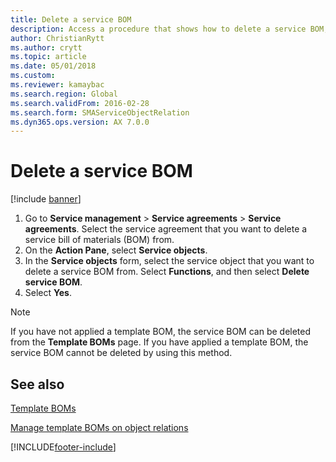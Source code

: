 ```yaml
---
title: Delete a service BOM 
description: Access a procedure that shows how to delete a service BOM, including a step-by-step process for deleting service BOMs and additional resources.
author: ChristianRytt
ms.author: crytt
ms.topic: article
ms.date: 05/01/2018
ms.custom:
ms.reviewer: kamaybac
ms.search.region: Global
ms.search.validFrom: 2016-02-28
ms.search.form: SMAServiceObjectRelation
ms.dyn365.ops.version: AX 7.0.0
---
```



# Delete a service BOM

[!include [banner](../includes/banner.md)]

1. Go to **Service management** \> **Service agreements** \> **Service agreements**. Select the service agreement that you want to delete a service bill of materials (BOM) from.
1. On the **Action Pane**, select **Service objects**.
1. In the **Service objects** form, select the service object that you want to delete a service BOM from. Select **Functions**, and then select **Delete service BOM**.
1. Select **Yes**.


> [!NOTE]
> If you have not applied a template BOM, the service BOM can be deleted from the **Template BOMs** page. If you have applied a template BOM, the service BOM cannot be deleted by using this method.



## See also

[Template BOMs](template-boms.md)

[Manage template BOMs on object relations](manage-template-boms-on-object-relations.md)

  




[!INCLUDE[footer-include](../../includes/footer-banner.md)]